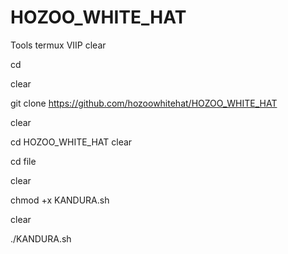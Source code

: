 # HOZOO_WHITE_HAT
Tools termux VIIP
clear

cd

clear

git clone https://github.com/hozoowhitehat/HOZOO_WHITE_HAT

clear

cd HOZOO_WHITE_HAT
clear

cd file

clear

chmod +x KANDURA.sh

clear

./KANDURA.sh
